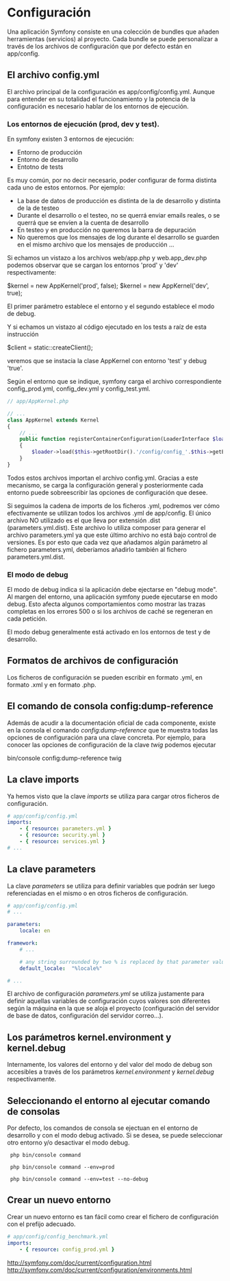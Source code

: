 # Configuración

Una aplicación Symfony consiste en una colección de bundles que añaden herramientas 
(servicios) al proyecto. Cada bundle se puede personalizar a través de los archivos 
de configuración que por defecto están en app/config.


## El archivo config.yml

El archivo principal de la configuración es app/config/config.yml. Aunque para 
entender en su totalidad el funcionamiento y la potencia de la configuración es 
necesario hablar de los entornos de ejecución.

### Los entornos de ejecución (prod, dev y test).

En symfony existen 3 entornos de ejecución:
- Entorno de producción
- Entorno de desarrollo
- Entotno de tests

Es muy común, por no decir necesario, poder configurar de forma distinta cada 
uno de estos entornos. Por ejemplo:

- La base de datos de producción es distinta de la de desarrollo y distinta de la de testeo
- Durante el desarrollo o el testeo, no se querrá enviar emails reales, o se querrá que se envíen a la cuenta de desarrollo
- En testeo y en producción no queremos la barra de depuración
- No queremos que los mensajes de log durante el desarrollo se guarden en el mismo archivo que los mensajes de producción
...

Si echamos un vistazo a los archivos web/app.php y web.app_dev.php podemos observar
que se cargan los entornos 'prod' y 'dev' respectivamente:

$kernel = new AppKernel('prod', false);
$kernel = new AppKernel('dev', true);

El primer parámetro establece el entorno y el segundo establece el modo de debug.

Y si echamos un vistazo al código ejecutado en los tests a raíz de esta instrucción 

$client = static::createClient(); 

veremos que se instacia la clase AppKernel con entorno 'test' y debug 'true'.

Según el entorno que se indique, symfony carga el archivo correspondiente config_prod.yml, 
config_dev.yml y config_test.yml. 

```php
// app/AppKernel.php

// ...
class AppKernel extends Kernel
{
    // ...
    public function registerContainerConfiguration(LoaderInterface $loader)
    {
        $loader->load($this->getRootDir().'/config/config_'.$this->getEnvironment().'.yml');
    }
}
```

Todos estos archivos importan el archivo config.yml. Gracias a este mecanismo, 
se carga la configuración general y posteriormente cada entorno
puede sobreescribir las opciones de configuración que desee.

Si seguimos la cadena de imports de los ficheros .yml, podremos ver cómo efectivamente se utilizan 
todos los archivos .yml de app/config. El único archivo NO utilizado es el que lleva por extensión 
.dist (parameters.yml.dist). Este archivo lo utiliza composer para generar el archivo parameters.yml 
ya que este último archivo no está bajo control de versiones. Es por esto que cada vez que añadamos 
algún parámetro al fichero parameters.yml, deberíamos añadirlo también al fichero parameters.yml.dist.

### El modo de debug

El modo de debug indica si la aplicación debe ejectarse en "debug mode". Al margen
del entorno, una aplicación symfony puede ejecutarse en modo debug. Esto afecta
algunos comportamientos como mostrar las trazas completas en los errores 500 o si 
los archivos de caché se regeneran en cada petición.

El modo debug generalmente está activado en los entornos de test y de desarrollo.


## Formatos de archivos de configuración

Los ficheros de configuración se pueden escribir en formato .yml, en formato 
.xml y en formato .php. 

## El comando de consola config:dump-reference

Además de acudir a la documentación oficial de cada componente, existe en la 
consola el comando *config:dump-reference* que te muestra todas las opciones de 
configuración para una clave concreta. Por ejemplo, para conocer las opciones
de configuración de la clave *twig* podemos ejecutar

bin/console config:dump-reference twig

## La clave imports

Ya hemos visto que la clave *imports* se utiliza para cargar otros ficheros de 
configuración.

```yml
# app/config/config.yml
imports:
    - { resource: parameters.yml }
    - { resource: security.yml }
    - { resource: services.yml }
# ...
```

## La clave parameters

La clave *parameters* se utiliza para definir variables que podrán ser luego 
referenciadas en el mismo o en otros ficheros de configuración.

```yml
# app/config/config.yml
# ...

parameters:
    locale: en

framework:
    # ...

    # any string surrounded by two % is replaced by that parameter value
    default_locale:  "%locale%"

# ...
```

El archivo de configuración *parameters.yml* se utiliza justamente para definir 
aquellas variables de configuración cuyos valores son diferentes según la máquina
en la que se aloja el proyecto (configuración del servidor de base de datos, 
configuración del servidor correo...).


## Los parámetros kernel.environment y kernel.debug

Internamente, los valores del entorno y del valor del modo de debug son accesibles 
a través de los parámetros *kernel.environment* y *kernel.debug* respectivamente.


## Seleccionando el entorno al ejecutar comando de consolas

Por defecto, los comandos de consola se ejectuan en el entorno de desarrollo y 
con el modo debug activado. Si se desea, se puede seleccionar otro entorno y/o
desactivar el modo debug.

```
 php bin/console command

 php bin/console command --env=prod

 php bin/console command --env=test --no-debug
```


## Crear un nuevo entorno

Crear un nuevo entorno es tan fácil como crear el fichero de configuración con 
el prefijo adecuado.

```yml
# app/config/config_benchmark.yml
imports:
    - { resource: config_prod.yml }

```

http://symfony.com/doc/current/configuration.html
http://symfony.com/doc/current/configuration/environments.html